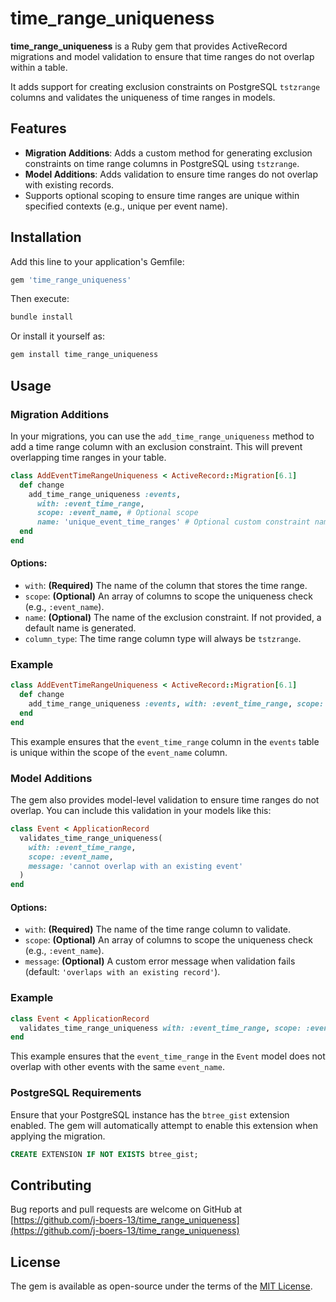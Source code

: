 # time_range_uniqueness

**time_range_uniqueness** is a Ruby gem that provides ActiveRecord migrations and model validation to ensure that time ranges do not overlap within a table. 

It adds support for creating exclusion constraints on PostgreSQL `tstzrange` columns and validates the uniqueness of time ranges in models.

## Features

- **Migration Additions**: Adds a custom method for generating exclusion constraints on time range columns in PostgreSQL using `tstzrange`.
- **Model Additions**: Adds validation to ensure time ranges do not overlap with existing records.
- Supports optional scoping to ensure time ranges are unique within specified contexts (e.g., unique per event name).

## Installation

Add this line to your application's Gemfile:

```ruby
gem 'time_range_uniqueness'
```

Then execute:

```bash
bundle install
```

Or install it yourself as:

```bash
gem install time_range_uniqueness
```

## Usage

### Migration Additions

In your migrations, you can use the `add_time_range_uniqueness` method to add a time range column with an exclusion constraint. This will prevent overlapping time ranges in your table.

```ruby
class AddEventTimeRangeUniqueness < ActiveRecord::Migration[6.1]
  def change
    add_time_range_uniqueness :events,
      with: :event_time_range,
      scope: :event_name, # Optional scope
      name: 'unique_event_time_ranges' # Optional custom constraint name
  end
end
```

#### Options:
- `with`: **(Required)** The name of the column that stores the time range.
- `scope`: **(Optional)** An array of columns to scope the uniqueness check (e.g., `:event_name`).
- `name`: **(Optional)** The name of the exclusion constraint. If not provided, a default name is generated.
- `column_type`: The time range column type will always be `tstzrange`.

### Example

```ruby
class AddEventTimeRangeUniqueness < ActiveRecord::Migration[6.1]
  def change
    add_time_range_uniqueness :events, with: :event_time_range, scope: :event_name
  end
end
```

This example ensures that the `event_time_range` column in the `events` table is unique within the scope of the `event_name` column.

### Model Additions

The gem also provides model-level validation to ensure time ranges do not overlap. You can include this validation in your models like this:

```ruby
class Event < ApplicationRecord
  validates_time_range_uniqueness(
    with: :event_time_range,
    scope: :event_name,
    message: 'cannot overlap with an existing event'
  )
end
```

#### Options:
- `with`: **(Required)** The name of the time range column to validate.
- `scope`: **(Optional)** An array of columns to scope the uniqueness check (e.g., `:event_name`).
- `message`: **(Optional)** A custom error message when validation fails (default: `'overlaps with an existing record'`).

### Example

```ruby
class Event < ApplicationRecord
  validates_time_range_uniqueness with: :event_time_range, scope: :event_name
end
```

This example ensures that the `event_time_range` in the `Event` model does not overlap with other events with the same `event_name`.

### PostgreSQL Requirements

Ensure that your PostgreSQL instance has the `btree_gist` extension enabled. The gem will automatically attempt to enable this extension when applying the migration.

```sql
CREATE EXTENSION IF NOT EXISTS btree_gist;
```

## Contributing

Bug reports and pull requests are welcome on GitHub at [https://github.com/j-boers-13/time_range_uniqueness](https://github.com/j-boers-13/time_range_uniqueness)

## License

The gem is available as open-source under the terms of the [MIT License](https://opensource.org/licenses/MIT).
